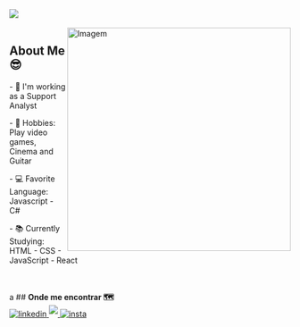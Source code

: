 <img src="https://capsule-render.vercel.app/api?type=waving&color=5D3FD3&height=270&section=header&fontAlignY=35&text=mazzaro1&desc=JavaScript,%20TypeScript,%20React,%20React-Native%20e%20C%20Sharp&fontSize=90&fontColor=0d1117&fontColor=0d1117" />
<div align="left"><br>
  <img align="right" src="https://raw.githubusercontent.com/MicaelliMedeiros/micaellimedeiros/master/image/computer-illustration.png" alt="Imagem" min-width="400px" max-width="400px" width="400px" align="right">
  
  ## <b> About Me 😎 </b>
 
  <p>- 🔭 I'm working as a Support Analyst</p>
  <p>- 🎸 Hobbies: Play video games, Cinema and Guitar  </p>
  <p>- 💻 Favorite Language: Javascript - C# </p>
  <p>- 📚 Currently Studying: HTML - CSS - JavaScript - React</p>
</div>
<br>
<br> 
    a
  ## <b>Onde me encontrar 🗺</b>
<br>
    
  <div float="left">
  <a href="https://www.linkedin.com/in/luiz-gustavo-da-cunha-3a9b60187/">
<img src="https://img.shields.io/badge/linkedin-%2300acee.svg?color=405DE6&style=for-the-badge&logo=linkedin&logoColor=white" alt=linkedin style="margin-bottom: 5px;"/>
</a>
</a>
  <a href="mailto:gustamazzaro@gmail.com">
<img src="https://img.shields.io/badge/gmail-%23EA4335.svg?style=for-the-badge&logo=gmail&logoColor=white" t=mail style="margin-bottom: 5px;" />
</a>
    <a href="https://www.instagram.com/mazzaro1/">
<img src="https://img.shields.io/badge/Instagram-E4405F?style=for-the-badge&logo=instagram&logoColor=white" alt=insta style="margin-bottom: 5px;" />
</a>
        
</div>

<br>
<br>
  
